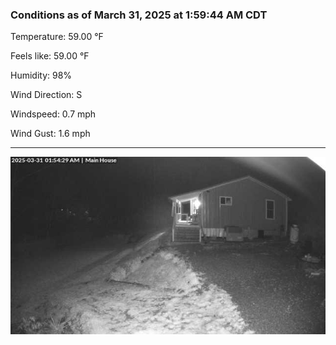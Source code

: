 ### Conditions as of March 31, 2025 at 1:59:44 AM CDT 

Temperature: 59.00 &deg;F

Feels like: 59.00 &deg;F

Humidity: 98%

Wind Direction: S

Windspeed: 0.7 mph

Wind Gust: 1.6 mph

---

<img src="./images/latest.jpeg"/>

